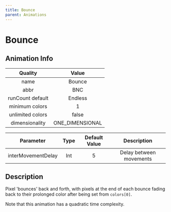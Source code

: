 ```yaml
---
title: Bounce
parent: Animations
---
```


<!-- THIS FILE IS AUTOMATICALLY GENERATED -->
<!-- MAKE CHANGES TO THE AnimationInfo INSTANCE ASSOCIATED WITH THIS ANIMATION -->

# Bounce

## Animation Info

|Quality|Value|
|:-:|:-:|
|name|Bounce|
|abbr|BNC|
|runCount default|Endless|
|minimum colors|1|
|unlimited colors|false|
|dimensionality|ONE_DIMENSIONAL|

|Parameter|Type|Default Value|Description|
|:-:|:-:|:-:|:-:|
|interMovementDelay|Int|5|Delay between movements|

## Description
Pixel 'bounces' back and forth, with pixels at the end of each bounce fading back to their prolonged color after being set from `colors[0]`.

Note that this animation has a quadratic time complexity.


